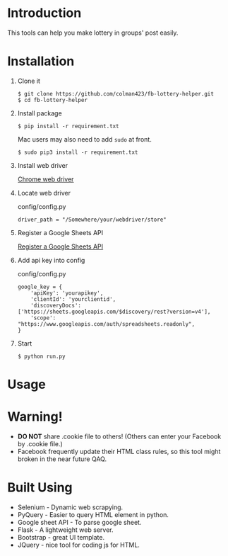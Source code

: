 # Introduction
This tools can help you make lottery in groups' post easily.

# Installation
1.  Clone it
    ```
    $ git clone https://github.com/colman423/fb-lottery-helper.git
    $ cd fb-lottery-helper
    ```
2. Install package
    ```
    $ pip install -r requirement.txt
    ```
    Mac users may also need to add `sudo` at front.
    ```
    $ sudo pip3 install -r requirement.txt
    ```   
3. Install web driver

	[Chrome web driver](http://chromedriver.chromium.org/downloads)
    
4. Locate web driver

	config/config.py
	```
    driver_path = "/Somewhere/your/webdriver/store"
    ```

5. Register a Google Sheets API

    [Register a Google Sheets API](https://developers.google.com/sheets/api/quickstart/js)

6. Add api key into config

	config/config.py
	```
    google_key = {
        'apiKey': 'yourapikey',
        'clientId': 'yourclientid',
        'discoveryDocs': ['https://sheets.googleapis.com/$discovery/rest?version=v4'],
        'scope': "https://www.googleapis.com/auth/spreadsheets.readonly",
    }
    ```

7. Start
    ```
    $ python run.py
    ```

# Usage


#


# Warning!
- **DO NOT** share .cookie file to others!
(Others can enter your Facebook by .cookie file.)
- Facebook frequently update their HTML class rules, 
so this tool might broken in the near future QAQ.

# Built Using
- Selenium - Dynamic web scrapying.
- PyQuery - Easier to query HTML element in python.
- Google sheet API - To parse google sheet.
- Flask - A lightweight web server.
- Bootstrap - great UI template.
- JQuery - nice tool for coding js for HTML.
